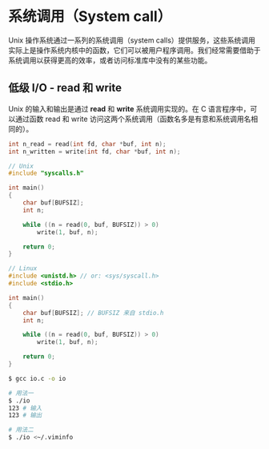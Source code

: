 # 系统调用（System call）

Unix 操作系统通过一系列的系统调用（system calls）提供服务，这些系统调用实际上是操作系统内核中的函数，它们可以被用户程序调用。我们经常需要借助于系统调用以获得更高的效率，或者访问标准库中没有的某些功能。

## 低级 I/O - read 和 write

Unix 的输入和输出是通过 **read** 和 **write** 系统调用实现的。在 C 语言程序中，可以通过函数 read 和 write 访问这两个系统调用（函数名多是有意和系统调用名相同的）。

```c
int n_read = read(int fd, char *buf, int n);
int n_written = write(int fd, char *buf, int n);
```

```c
// Unix
#include "syscalls.h"

int main()
{
    char buf[BUFSIZ];
    int n;

    while ((n = read(0, buf, BUFSIZ)) > 0)
        write(1, buf, n);

    return 0;
}
```

```c
// Linux
#include <unistd.h> // or: <sys/syscall.h>
#include <stdio.h>

int main()
{
    char buf[BUFSIZ]; // BUFSIZ 来自 stdio.h
    int n;

    while ((n = read(0, buf, BUFSIZ)) > 0)
        write(1, buf, n);

    return 0;
}
```

```sh
$ gcc io.c -o io

# 用法一
$ ./io
123 # 输入
123 # 输出

# 用法二
$ ./io <~/.viminfo
```
